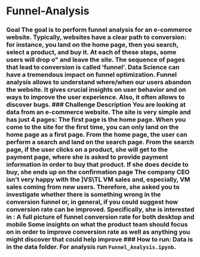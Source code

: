 # Funnel-Analysis
### Goal The goal is to perform funnel analysis for an e-commerce website. Typically, websites have a clear path to conversion: for instance, you land on the home page, then you search, select a product, and buy it. At each of these steps, some users will drop o" and leave the site. The sequence of pages that lead to conversion is called 'funnel'. Data Science can have a tremendous impact on funnel optimization. Funnel analysis allows to understand where/when our users abandon the website. It gives crucial insights on user behavior and on ways to improve the user experience. Also, it often allows to discover bugs.  ### Challenge Description You are looking at data from an e-commerce website. The site is very simple and has just 4 pages: The first page is the home page. When you come to the site for the first time, you can only land on the home page as a first page. From the home page, the user can perform a search and land on the search page. From the search page, if the user clicks on a product, she will get to the payment page, where she is asked to provide payment information in order to buy that product. If she does decide to buy, she ends up on the confirmation page The company CEO isn't very happy with the ]VS\TL VM sales and, especially, VM sales coming from new users. Therefore, she asked you to investigate whether there is something wrong in the conversion funnel or, in general, if you could suggest how conversion rate can be improved. Specifically, she is interested in : A full picture of funnel conversion rate for both desktop and mobile Some insights on what the product team should focus on in order to improve conversion rate as well as anything you might discover that could help improve  ### How to run:  Data is in the data folder. For analysis run `Funnel_Analysis.ipynb`.
